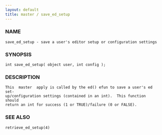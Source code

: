 ```yaml
---
layout: default
title: master / save_ed_setup
---
```


### NAME

    save_ed_setup - save a user's editor setup or configuration settings


### SYNOPSIS

    int save_ed_setup( object user, int config );


### DESCRIPTION

    This  master  apply is called by the ed() efun to save a user's ed set‐
    up/configuration settings (contained in an int).  This function  should
    return an int for success (1 or TRUE)/failure (0 or FALSE).


### SEE ALSO

    retrieve_ed_setup(4)
